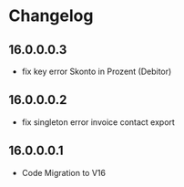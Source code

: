 # Changelog

## 16.0.0.0.3

- fix key error Skonto in Prozent (Debitor)

## 16.0.0.0.2

- fix singleton error invoice contact export

## 16.0.0.0.1

- Code Migration to V16
